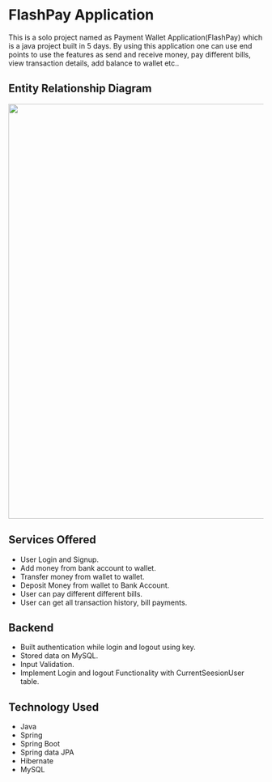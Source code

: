 # FlashPay Application
This is a solo project named as Payment Wallet Application(FlashPay) which is a java project built in 5 days.
By using this application one can use end points to use the features as send and receive money, pay different bills, view transaction details, add balance to wallet etc.. 

## Entity Relationship Diagram 

<img src="https://user-images.githubusercontent.com/101569228/200902071-d6ad123d-55ce-4dee-b7bd-6d5c3a06ee0b.jpeg" alt="" width="860" height="820">

## Services Offered 

- User Login and Signup.
- Add money from bank account to wallet.
- Transfer money from wallet to wallet.
- Deposit Money from wallet to Bank Account.
- User can pay different different bills.
- User can get all transaction history, bill payments.

## Backend 

- Built authentication while login and logout using key.
- Stored data on MySQL.
- Input Validation.
- Implement Login and logout Functionality with CurrentSeesionUser table.

## Technology Used

- Java
- Spring
- Spring Boot
- Spring data JPA
- Hibernate
- MySQL



